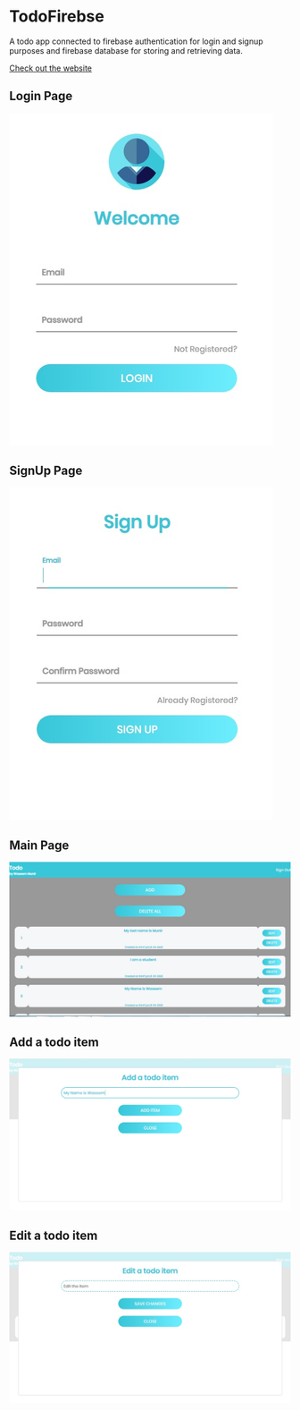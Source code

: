 # TodoFirebse
  A todo app connected to firebase authentication for login and signup purposes and firebase database for storing and retrieving data.
  
  [Check out the website](https://todoitems.ml/)
  
  Login Page
  ----------
  ![](Images/Login.jpg)

  SignUp Page
  -----------
  ![](Images/SignUp.jpg)
  
  
  Main Page
  -----------
  ![](Images/ShowList.jpg)
  
  Add a todo item
  ---------------
  ![](Images/AddTodoItem.jpg)
  
  Edit a todo item
  ---------------
  ![](Images/EditTodoItem.jpg)
